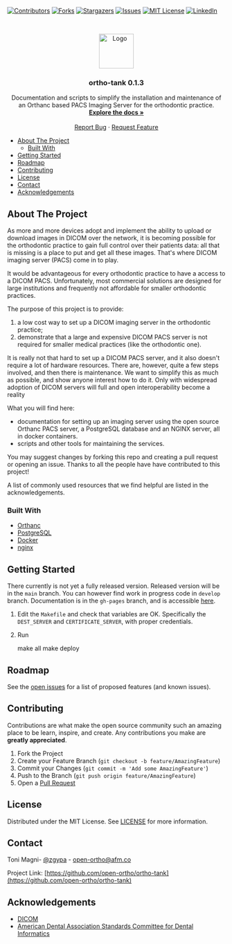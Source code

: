 [![Contributors][contributors-shield]][contributors-url]
[![Forks][forks-shield]][forks-url]
[![Stargazers][stars-shield]][stars-url]
[![Issues][issues-shield]][issues-url]
[![MIT License][license-shield]][license-url]
[![LinkedIn][linkedin-shield]][linkedin-url]

<!-- PROJECT LOGO -->
<br />
<p align="center">
  <a href="https://github.com/open-ortho/ortho-tank">
    <img src="https://raw.githubusercontent.com/open-ortho/ortho-tank/master/images/open-ortho.png" alt="Logo" width="80" height="80">
  </a>

  <h3 align="center">ortho-tank 0.1.3</h3>

  <p align="center">
    Documentation and scripts to simplify the installation and maintenance of an Orthanc based PACS Imaging Server for the orthodontic practice.
    <br />
    <a href="http://www.open-ortho.org/ortho-tank/"><strong>Explore the docs »</strong></a>
    <br />
    <br />
    <a href="https://github.com/open-ortho/ortho-tank/issues">Report Bug</a>
    ·
    <a href="https://github.com/open-ortho/ortho-tank/issues">Request Feature</a>
  </p>
</p>

<!-- TABLE OF CONTENTS -->
- [About The Project](#about-the-project)
  - [Built With](#built-with)
- [Getting Started](#getting-started)
- [Roadmap](#roadmap)
- [Contributing](#contributing)
- [License](#license)
- [Contact](#contact)
- [Acknowledgements](#acknowledgements)


<!-- ABOUT THE PROJECT -->
## About The Project

As more and more devices adopt and implement the ability to upload or download
images in DICOM over the network, it is becoming possible for the orthodontic
practice to gain full control over their patients data: all that is missing is a
place to put and get all these images. That's where DICOM imaging server (PACS)
come in to play. 

It would be advantageous for every orthodontic practice to have a
access to a DICOM PACS. Unfortunately, most commercial solutions are designed
for large institutions and frequently not affordable for smaller orthodontic
practices.

The purpose of this project is to provide:

1) a low cost way to set up a DICOM imaging server in the orthodontic practice;
2) demonstrate that a large and expensive DICOM PACS server is not required for
smaller medical practices (like the orthodontic one).

It is really not that hard to set up a DICOM PACS server, and it also doesn't
require a lot of hardware resources. There are, however, quite a few steps
involved, and then there is maintenance. We want to simplify this as much as
possible, and show anyone interest how to do it. Only with widespread adoption
of DICOM servers will full and open interoperability become a reality

What you will find here:

* documentation for setting up an imaging server using the open source Orthanc
  PACS server, a PostgreSQL database and an NGINX server, all in docker
  containers.
* scripts and other tools for maintaining the services.


You may suggest changes by forking this repo and creating a pull request or
opening an issue. Thanks to all the people have have contributed to this
project!

A list of commonly used resources that we find helpful are listed in the
acknowledgements.

### Built With

* [Orthanc](https://www.orthanc-server.com/)
* [PostgreSQL](https://www.postgresql.org/)
* [Docker](https://www.docker.com)
* [nginx](https://nginx.org/)

<!-- GETTING STARTED -->
## Getting Started

There currently is not yet a fully released version. Released version will be in
the `main` branch. You can however find work in progress code in `develop`
branch. Documentation is in the `gh-pages` branch, and is accessible
[here](https://www.open-ortho.org/ortho-tank/).
1. Edit the `Makefile` and check that variables are OK. Specifically the `DEST_SERVER` and `CERTIFICATE_SERVER`, with proper credentials.
2. Run

    make all
    make deploy


<!-- ROADMAP -->
## Roadmap

See the [open issues](https://github.com/open-ortho/ortho-tank/issues) for a list of proposed features (and known issues).

<!-- CONTRIBUTING -->
## Contributing

Contributions are what make the open source community such an amazing place to be learn, inspire, and create. Any contributions you make are **greatly appreciated**.

1. Fork the Project
2. Create your Feature Branch (`git checkout -b feature/AmazingFeature`)
3. Commit your Changes (`git commit -m 'Add some AmazingFeature'`)
4. Push to the Branch (`git push origin feature/AmazingFeature`)
5. Open a [Pull Request](https://docs.github.com/en/github/collaborating-with-issues-and-pull-requests/creating-a-pull-request)

<!-- LICENSE -->
## License

Distributed under the MIT License. See [LICENSE](LICENSE) for more information.

<!-- CONTACT -->
## Contact

Toni Magni- [@zgypa](https://twitter.com/zgypa) - open-ortho@afm.co

Project Link: [https://github.com/open-ortho/ortho-tank](https://github.com/open-ortho/ortho-tank)

<!-- ACKNOWLEDGEMENTS -->
## Acknowledgements

- [DICOM](https://www.webpagefx.com/tools/emoji-cheat-sheet)
- [American Dental Association Standards Committee for Dental Informatics](https://www.ada.org/en/science-research/dental-standards/standards-committee-on-dental-informatics)

<!-- MARKDOWN LINKS & IMAGES -->
<!-- https://www.markdownguide.org/basic-syntax/#reference-style-links -->
[contributors-shield]: https://img.shields.io/github/contributors/open-ortho/ortho-tank.svg?style=for-the-badge
[contributors-url]: https://github.com/open-ortho/ortho-tank/graphs/contributors
[forks-shield]: https://img.shields.io/github/forks/open-ortho/ortho-tank.svg?style=for-the-badge
[forks-url]: https://github.com/open-ortho/ortho-tank/network/members
[stars-shield]: https://img.shields.io/github/stars/open-ortho/ortho-tank.svg?style=for-the-badge
[stars-url]: https://github.com/open-ortho/ortho-tank/stargazers
[issues-shield]: https://img.shields.io/github/issues/open-ortho/ortho-tank.svg?style=for-the-badge
[issues-url]: https://github.com/open-ortho/ortho-tank/issues
[license-shield]: https://img.shields.io/github/license/open-ortho/ortho-tank.svg?style=for-the-badge
[license-url]: https://github.com/open-ortho/ortho-tank/blob/master/LICENSE
[linkedin-shield]: https://img.shields.io/badge/-LinkedIn-black.svg?style=for-the-badge&logo=linkedin&colorB=555
[linkedin-url]: https://linkedin.com/in/open-ortho
[product-screenshot]: images/screenshot.png
[example-csv-url]: resources/example/input_from.csv
